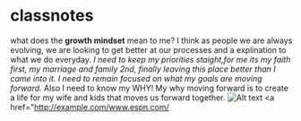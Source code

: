 # classnotes
what does the **growth mindset** mean to me? I think as people we are always evolving, we are looking to get better at our processes and a explination to what we do everyday.
_I need to keep my priorities staight,for me its my faith first, my marriage and family 2nd, finally leaving this place better than I came into it. I need to remain focused on what my goals are moving forward._
Also I need to know my WHY! My why moving forward is to create a life for my wife and kids that moves us forward together.
![Alt text](/path/to/img.)
<a href="http://example.com/www.espn.com/</a>
